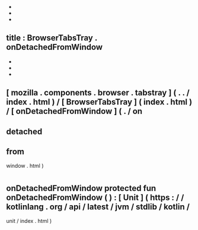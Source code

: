 -
-
-
title
:
BrowserTabsTray
.
onDetachedFromWindow
-
-
-
-
[
mozilla
.
components
.
browser
.
tabstray
]
(
.
.
/
index
.
html
)
/
[
BrowserTabsTray
]
(
index
.
html
)
/
[
onDetachedFromWindow
]
(
.
/
on
-
detached
-
from
-
window
.
html
)
#
onDetachedFromWindow
protected
fun
onDetachedFromWindow
(
)
:
[
Unit
]
(
https
:
/
/
kotlinlang
.
org
/
api
/
latest
/
jvm
/
stdlib
/
kotlin
/
-
unit
/
index
.
html
)
